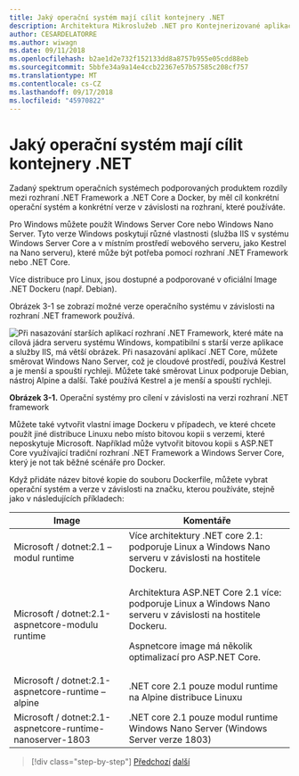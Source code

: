 ```yaml
---
title: Jaký operační systém mají cílit kontejnery .NET
description: Architektura Mikroslužeb .NET pro Kontejnerizované aplikace .NET | Jaký operační systém mají cílit kontejnery .NET
author: CESARDELATORRE
ms.author: wiwagn
ms.date: 09/11/2018
ms.openlocfilehash: b2ae1d2e732f152133dd8a8757b955e05cdd88eb
ms.sourcegitcommit: 5bbfe34a9a14e4ccb22367e57b57585c208cf757
ms.translationtype: MT
ms.contentlocale: cs-CZ
ms.lasthandoff: 09/17/2018
ms.locfileid: "45970822"
---
```

# <a name="what-os-to-target-with-net-containers"></a>Jaký operační systém mají cílit kontejnery .NET

Zadaný spektrum operačních systémech podporovaných produktem rozdíly mezi rozhraní .NET Framework a .NET Core a Docker, by měl cíl konkrétní operační systém a konkrétní verze v závislosti na rozhraní, které používáte.

Pro Windows můžete použít Windows Server Core nebo Windows Nano Server. Tyto verze Windows poskytují různé vlastnosti (služba IIS v systému Windows Server Core a v místním prostředí webového serveru, jako Kestrel na Nano serveru), které může být potřeba pomocí rozhraní .NET Framework nebo .NET Core.

Více distribuce pro Linux, jsou dostupné a podporované v oficiální Image .NET Dockeru (např. Debian).

Obrázek 3-1 se zobrazí možné verze operačního systému v závislosti na rozhraní .NET framework používá.

![Při nasazování starších aplikací rozhraní .NET Framework, které máte na cílová jádra serveru systému Windows, kompatibilní s starší verze aplikace a služby IIS, má větší obrázek. Při nasazování aplikací .NET Core, můžete směrovat Windows Nano Server, což je cloudové prostředí, používá Kestrel a je menší a spouští rychleji. Můžete také směrovat Linux podporuje Debian, nástroj Alpine a další. Také používá Kestrel a je menší a spouští rychleji.](./media/image1.png)

**Obrázek 3-1.** Operační systémy pro cílení v závislosti na verzi rozhraní .NET framework

Můžete také vytvořit vlastní image Dockeru v případech, ve které chcete použít jiné distribuce Linuxu nebo místo bitovou kopii s verzemi, které neposkytuje Microsoft. Například může vytvořit bitovou kopii s ASP.NET Core využívající tradiční rozhraní .NET Framework a Windows Server Core, který je not tak běžné scénáře pro Docker.

Když přidáte název bitové kopie do souboru Dockerfile, můžete vybrat operační systém a verze v závislosti na značku, kterou používáte, stejně jako v následujících příkladech:

<table>
<thead>
<tr class="header">
<th>Image</th>
<th>Komentáře</th>
</tr>
</thead>
<tbody>
<tr>
<td>Microsoft / dotnet:2.1 – modul runtime</td>
<td>Více architektury .NET core 2.1: podporuje Linux a Windows Nano serveru v závislosti na hostitele Dockeru.</td>
</tr>
<tr class="odd">
<td>Microsoft / dotnet:2.1-aspnetcore-modulu runtime</td>
<td><p>Architektura ASP.NET Core 2.1 více: podporuje Linux a Windows Nano serveru v závislosti na hostitele Dockeru.</p>
<p>Aspnetcore image má několik optimalizací pro ASP.NET Core.</p></td>
</tr>
<tr class="even">
<td>Microsoft / dotnet:2.1-aspnetcore-runtime – alpine</td>
<td>.NET core 2.1 pouze modul runtime na Alpine distribuce Linuxu</td>
</tr>
<tr class="odd">
<td>Microsoft / dotnet:2.1-aspnetcore-runtime-nanoserver-1803</td>
<td>.NET core 2.1 pouze modul runtime Windows Nano Server (Windows Server verze 1803)</td>
</tr>
</tbody>
</table>

>[!div class="step-by-step"]
[Předchozí](container-framework-choice-factors.md)
[další](official-net-docker-images.md)
